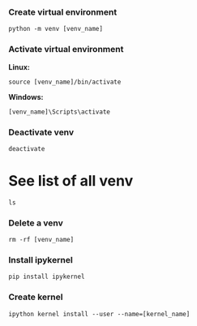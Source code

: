### Create virtual environment
```
python -m venv [venv_name]
```

### Activate virtual environment
**Linux:**
```
source [venv_name]/bin/activate
```
**Windows:**
```
[venv_name]\Scripts\activate
```

### Deactivate venv
```
deactivate
```

# See list of all venv
```
ls
```

### Delete a venv
```
rm -rf [venv_name]
```

### Install ipykernel
```
pip install ipykernel
```

### Create kernel
```
ipython kernel install --user --name=[kernel_name]
```

